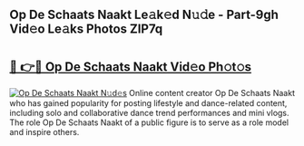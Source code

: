 ## Op De Schaats Naakt Le𝚊k𝚎d N𝚞𝚍e - Part-9gh Vid𝚎o Le𝚊ks Photos ZIP7q

# <h2><a href="http://fb6m02.evod.top/?m=Op+De+Schaats+Naakt">🔗 👉🔴 Op De Schaats Naakt Vid𝚎o Ph𝚘t𝚘s</a></h2>

[![Op De Schaats Naakt N𝚞d𝚎s](https://i.imgur.com/8V9OHl7.gif)](http://fb6m02.evod.top/?m=Op+De+Schaats+Naakt)
Online content creator Op De Schaats Naakt who has gained popularity for posting lifestyle and dance-related content, including solo and collaborative dance trend performances and mini vlogs. The role Op De Schaats Naakt of a public figure is to serve as a role model and inspire others. 

